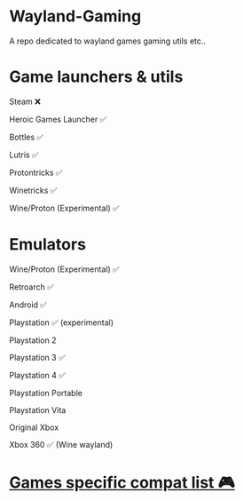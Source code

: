 # Wayland-Gaming

A repo dedicated to wayland games gaming utils etc..

# Game launchers & utils

Steam ❌

Heroic Games Launcher ✅

Bottles ✅

Lutris ✅

Protontricks ✅

Winetricks ✅

Wine/Proton (Experimental) ✅

# Emulators
Wine/Proton (Experimental) ✅

Retroarch ✅

Android ✅

Playstation ✅ (experimental)

Playstation 2

Playstation 3 ✅

Playstation 4 ✅

Playstation Portable

Playstation Vita

Original Xbox 

Xbox 360 ✅ (Wine wayland)

# [Games specific compat list 🎮 ](https://github.com/Twig6943/Wayland-Gaming/blob/main/Games/README.MD)
